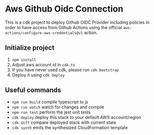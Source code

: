 # Aws Github Oidc Connection

This is a cdk project to deploy Github OIDC Provider including policies in order to have access from Github Actions using the official `aws-actions/configure-aws-credentials@v1` action.

## Initialize project

1. `npm install`
2. Adjust aws account id in `cdk.ts`
3. If you have never used cdk, please run `cdk bootstrap`
4. Deploy it using `cdk deploy`

## Useful commands

- `npm run build` compile typescript to js
- `npm run watch` watch for changes and compile
- `npm run test` perform the jest unit tests
- `cdk deploy` deploy this stack to your default AWS account/region
- `cdk diff` compare deployed stack with current state
- `cdk synth` emits the synthesized CloudFormation template
